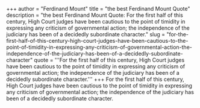 +++
author = "Ferdinand Mount"
title = "the best Ferdinand Mount Quote"
description = "the best Ferdinand Mount Quote: For the first half of this century, High Court judges have been cautious to the point of timidity in expressing any criticism of governmental action; the independence of the judiciary has been of a decidedly subordinate character."
slug = "for-the-first-half-of-this-century-high-court-judges-have-been-cautious-to-the-point-of-timidity-in-expressing-any-criticism-of-governmental-action-the-independence-of-the-judiciary-has-been-of-a-decidedly-subordinate-character"
quote = '''For the first half of this century, High Court judges have been cautious to the point of timidity in expressing any criticism of governmental action; the independence of the judiciary has been of a decidedly subordinate character.'''
+++
For the first half of this century, High Court judges have been cautious to the point of timidity in expressing any criticism of governmental action; the independence of the judiciary has been of a decidedly subordinate character.
